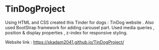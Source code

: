 # TinDogProject

Using HTML and CSS created this Tinder for dogs : TinDog website . Also used BootStrap framework for adding  carousel part.
Used media queries , position & display properties , z-index for responsive styling.

Website link : https://skadam2041.github.io/TinDogProject/
